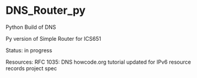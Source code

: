# DNS_Router_py
Python Build of DNS

Py version of Simple Router for ICS651

Status: in progress

Resources:
RFC 1035: DNS
howcode.org tutorial updated for IPv6 resource records
project spec
